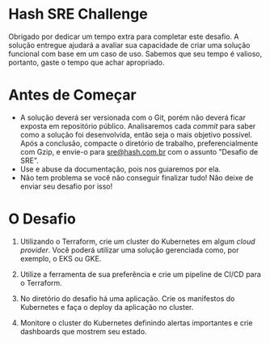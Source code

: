 # Hash SRE Challenge

Obrigado por dedicar um tempo extra para completar este desafio. A solução entregue ajudará a avaliar sua capacidade de criar uma solução funcional com base em um caso de uso. Sabemos que seu tempo é valioso, portanto, gaste o tempo que achar apropriado.

# Antes de Começar

- A solução deverá ser versionada com o Git, porém não deverá ficar exposta em repositório público. Analisaremos cada *commit* para saber como a solução foi desenvolvida, então seja o mais objetivo possível. Após a conclusão, compacte o diretório de trabalho, preferencialmente com Gzip, e envie-o para sre@hash.com.br com o assunto "Desafio de SRE".
- Use e abuse da documentação, pois nos guiaremos por ela.
- Não tem problema se você não conseguir finalizar tudo! Não deixe de enviar seu desafio por isso!


# O Desafio

1)  Utilizando o Terraform, crie um cluster do Kubernetes em algum *cloud provider*. Você poderá utilizar uma solução gerenciada como, por exemplo, o EKS ou GKE.
   
2)  Utilize a ferramenta de sua preferência e crie um pipeline de CI/CD para o Terraform.
   
3)  No diretório do desafio há uma aplicação. Crie os manifestos do Kubernetes e faça o deploy da aplicação no cluster.
   
4)  Monitore o cluster do Kubernetes definindo alertas importantes e crie dashboards que mostrem seu estado.

